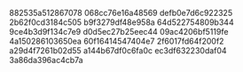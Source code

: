 882535a512867078
068cc76e16a48569
defb0e7d6c922325
2b62f0cd3184c505
b9f3279df48e958a
64d522754809b344
9ce4b3d9f134c7e9
d0d5ec27b25eec44
09ac4206bf5119fe
4a150286103650ea
60f16414547404e7
2f6017fd64f200f2
a29d4f7261b02d55
a144b67df0c6fa0c
ec3df632230daf04
3a86da396ac4cb7a
